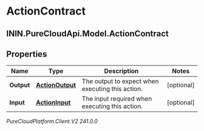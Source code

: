 # ActionContract

## ININ.PureCloudApi.Model.ActionContract

## Properties

|Name | Type | Description | Notes|
|------------ | ------------- | ------------- | -------------|
| **Output** | [**ActionOutput**](ActionOutput) | The output to expect when executing this action. | [optional] |
| **Input** | [**ActionInput**](ActionInput) | The input required when executing this action. | [optional] |



_PureCloudPlatform.Client.V2 241.0.0_
